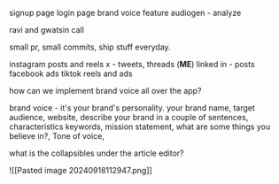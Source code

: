 signup page
login page
brand voice feature
audiogen - analyze

ravi and gwatsin call

small pr, small commits, ship stuff everyday.

instagram posts and reels
x - tweets, threads (**ME**)
linked in - posts
facebook ads
tiktok reels and ads

how can we implement brand voice all over the app?

brand voice - it's your brand's personality.
your brand name, target audience, website, describe your brand in a couple of sentences, characteristics keywords,  mission statement, what are some things you believe in?, Tone of voice,  


what is the collapsibles under the article editor?

![[Pasted image 20240918112947.png]]

